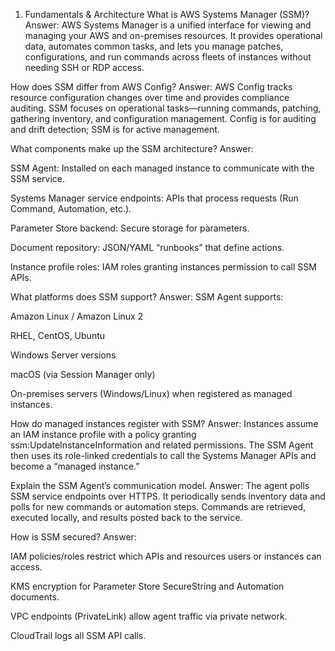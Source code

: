 1. Fundamentals & Architecture
What is AWS Systems Manager (SSM)?
Answer: AWS Systems Manager is a unified interface for viewing and managing your AWS and on-premises resources. It provides operational data, automates common tasks, and lets you manage patches, configurations, and run commands across fleets of instances without needing SSH or RDP access.

How does SSM differ from AWS Config?
Answer: AWS Config tracks resource configuration changes over time and provides compliance auditing. SSM focuses on operational tasks—running commands, patching, gathering inventory, and configuration management. Config is for auditing and drift detection; SSM is for active management.

What components make up the SSM architecture?
Answer:

SSM Agent: Installed on each managed instance to communicate with the SSM service.

Systems Manager service endpoints: APIs that process requests (Run Command, Automation, etc.).

Parameter Store backend: Secure storage for parameters.

Document repository: JSON/YAML “runbooks” that define actions.

Instance profile roles: IAM roles granting instances permission to call SSM APIs.

What platforms does SSM support?
Answer: SSM Agent supports:

Amazon Linux / Amazon Linux 2

RHEL, CentOS, Ubuntu

Windows Server versions

macOS (via Session Manager only)

On-premises servers (Windows/Linux) when registered as managed instances.

How do managed instances register with SSM?
Answer: Instances assume an IAM instance profile with a policy granting ssm:UpdateInstanceInformation and related permissions. The SSM Agent then uses its role-linked credentials to call the Systems Manager APIs and become a “managed instance.”

Explain the SSM Agent’s communication model.
Answer: The agent polls SSM service endpoints over HTTPS. It periodically sends inventory data and polls for new commands or automation steps. Commands are retrieved, executed locally, and results posted back to the service.

How is SSM secured?
Answer:

IAM policies/roles restrict which APIs and resources users or instances can access.

KMS encryption for Parameter Store SecureString and Automation documents.

VPC endpoints (PrivateLink) allow agent traffic via private network.

CloudTrail logs all SSM API calls.
